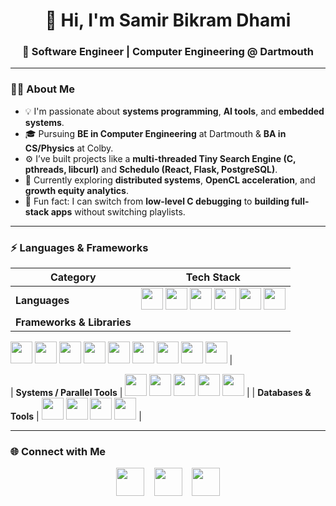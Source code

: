 <h1 align="center">👋 Hi, I'm Samir Bikram Dhami</h1>
<h3 align="center">🚀 Software Engineer | Computer Engineering @ Dartmouth </h3>

---

### 👨‍💻 About Me
- 💡 I'm passionate about **systems programming**, **AI tools**, and **embedded systems**.  
- 🎓 Pursuing **BE in Computer Engineering** at Dartmouth & **BA in CS/Physics** at Colby.  
- ⚙️ I’ve built projects like a **multi-threaded Tiny Search Engine (C, pthreads, libcurl)** and **Schedulo (React, Flask, PostgreSQL)**.  
- 🌱 Currently exploring **distributed systems**, **OpenCL acceleration**, and **growth equity analytics**.  
- 🧠 Fun fact: I can switch from **low-level C debugging** to **building full-stack apps** without switching playlists.  

---

### ⚡ Languages & Frameworks

| Category | Tech Stack |
|-----------|-------------|
| **Languages** | <img src="https://cdn.jsdelivr.net/gh/devicons/devicon/icons/python/python-original.svg" width="35"/> <img src="https://cdn.jsdelivr.net/gh/devicons/devicon/icons/c/c-original.svg" width="35"/> <img src="https://cdn.jsdelivr.net/gh/devicons/devicon/icons/java/java-original.svg" width="35"/> <img src="https://cdn.jsdelivr.net/gh/devicons/devicon/icons/javascript/javascript-original.svg" width="35"/> <img src="https://cdn.jsdelivr.net/gh/devicons/devicon/icons/typescript/typescript-original.svg" width="35"/> <img src="https://cdn.jsdelivr.net/gh/devicons/devicon/icons/bash/bash-original.svg" width="35"/> |
| **Frameworks & Libraries** | 
<img src="https://cdn.jsdelivr.net/gh/devicons/devicon/icons/react/react-original.svg" width="35"/> 
<img src="https://cdn.jsdelivr.net/gh/devicons/devicon/icons/nextjs/nextjs-original.svg" width="35"/> 
<img src="https://cdn.jsdelivr.net/gh/devicons/devicon/icons/nodejs/nodejs-original.svg" width="35"/> 
<img src="https://cdn.jsdelivr.net/gh/devicons/devicon/icons/express/express-original.svg" width="35"/> 
<img src="https://cdn.jsdelivr.net/gh/devicons/devicon/icons/tailwindcss/tailwindcss-plain.svg" width="35"/> 
<img src="https://prismalens.vercel.app/header/logo-dark.svg" width="35"/> 
<img src="https://cdn.jsdelivr.net/gh/devicons/devicon/icons/numpy/numpy-original.svg" width="35"/> 
<img src="https://upload.wikimedia.org/wikipedia/commons/b/b2/SCIPY_2.svg" width="35"/> 
<img src="https://upload.wikimedia.org/wikipedia/commons/8/84/Matplotlib_icon.svg" width="35"/> |

| **Systems / Parallel Tools** | <img src="https://cdn.jsdelivr.net/gh/devicons/devicon/icons/linux/linux-original.svg" width="35"/> <img src="https://cdn.jsdelivr.net/gh/devicons/devicon/icons/cplusplus/cplusplus-original.svg" width="35"/> <img src="https://cdn.jsdelivr.net/gh/devicons/devicon/icons/docker/docker-original.svg" width="35"/> <img src="https://cdn.jsdelivr.net/gh/devicons/devicon/icons/git/git-original.svg" width="35"/> <img src="https://cdn.jsdelivr.net/gh/devicons/devicon/icons/github/github-original.svg" width="35"/> |
| **Databases & Tools** | <img src="https://cdn.jsdelivr.net/gh/devicons/devicon/icons/postgresql/postgresql-original.svg" width="35"/> <img src="https://cdn.jsdelivr.net/gh/devicons/devicon/icons/jira/jira-original.svg" width="35"/> <img src="https://cdn.jsdelivr.net/gh/devicons/devicon/icons/solidworks/solidworks-original.svg" width="35"/> <img src="https://cdn.jsdelivr.net/gh/devicons/devicon/icons/oauth/oauth-original.svg" width="35"/> |

---

### 🌐 Connect with Me
<p align="center">
  <a href="https://linkedin.com/in/samirbikramdhami"><img src="https://cdn.jsdelivr.net/gh/devicons/devicon/icons/linkedin/linkedin-original.svg" width="45"/></a>
  &nbsp;&nbsp;
  <a href="mailto:samir.b.dhami.ug@dartmouth.edu"><img src="https://img.icons8.com/fluency/48/000000/gmail-new.png" width="45"/></a>
  &nbsp;&nbsp;
  <a href="https://github.com/samir299792"><img src="https://cdn.jsdelivr.net/gh/devicons/devicon/icons/github/github-original.svg" width="45"/></a>
</p>
